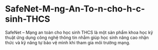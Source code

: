 # SafeNet-M-ng-An-To-n-cho-h-c-sinh-THCS
SafeNet – Mạng an toàn cho học sinh THCS là một sản phẩm khoa học kỹ thuật ứng dụng công nghệ thông tin nhằm giúp học sinh nâng cao nhận thức và kỹ năng tự bảo vệ mình khi tham gia môi trường mạng.
